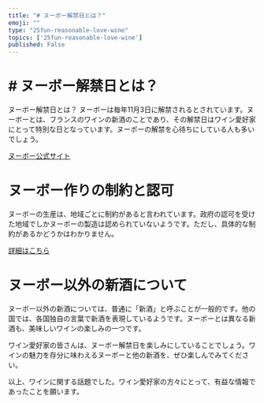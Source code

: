```yaml
---
title: "# ヌーボー解禁日とは？"
emoji: ""
type: "25fun-reasonable-love-wine"
topics: ['25fun-reasonable-love-wine']
published: False
---
```


# # ヌーボー解禁日とは？

ヌーボー解禁日とは？
ヌーボーは毎年11月3日に解禁されるとされています。ヌーボーとは、フランスのワインの新酒のことであり、その解禁日はワイン愛好家にとって特別な日となっています。ヌーボーの解禁を心待ちにしている人も多いでしょう。

[ヌーボー公式サイト](https://nouveau.wine.or.jp)

# ヌーボー作りの制約と認可
ヌーボーの生産は、地域ごとに制約があると言われています。政府の認可を受けた地域でしかヌーボーの製造は認められていないようです。ただし、具体的な制約があるかどうかはわかりません。

[詳細はこちら](https://www.enoteca.co.jp/article/archives/16966)

# ヌーボー以外の新酒について
ヌーボー以外の新酒については、普通に「新酒」と呼ぶことが一般的です。他の国では、各国独自の言葉で新酒を表現しているようです。ヌーボーとは異なる新酒も、美味しいワインの楽しみの一つです。

ワイン愛好家の皆さんは、ヌーボー解禁日を楽しみにしていることでしょう。ワインの魅力を存分に味わえるヌーボーと他の新酒を、ぜひ楽しんでみてください。

以上、ワインに関する話題でした。ワイン愛好家の方々にとって、有益な情報であったことを願います。

